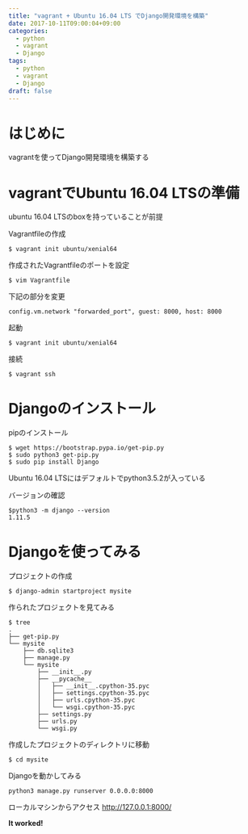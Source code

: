 ```yaml
---
title: "vagrant + Ubuntu 16.04 LTS でDjango開発環境を構築"
date: 2017-10-11T09:00:04+09:00
categories:
  - python
  - vagrant
  - Django
tags:
  - python
  - vagrant
  - Django
draft: false
---
```

# はじめに
vagrantを使ってDjango開発環境を構築する
# vagrantでUbuntu 16.04 LTSの準備
ubuntu 16.04 LTSのboxを持っていることが前提

Vagrantfileの作成

```
$ vagrant init ubuntu/xenial64
```

作成されたVagrantfileのポートを設定

```
$ vim Vagrantfile
```
下記の部分を変更

```
config.vm.network "forwarded_port", guest: 8000, host: 8000
```
起動

```
$ vagrant init ubuntu/xenial64
```

接続

```
$ vagrant ssh
```

# Djangoのインストール
pipのインストール

```
$ wget https://bootstrap.pypa.io/get-pip.py
$ sudo python3 get-pip.py
$ sudo pip install Django
```
Ubuntu 16.04 LTSにはデフォルトでpython3.5.2が入っている

バージョンの確認

```
$python3 -m django --version
1.11.5
```

# Djangoを使ってみる
プロジェクトの作成

```
$ django-admin startproject mysite
```

作られたプロジェクトを見てみる

```
$ tree
.
├── get-pip.py
└── mysite
    ├── db.sqlite3
    ├── manage.py
    └── mysite
        ├── __init__.py
        ├── __pycache__
        │   ├── __init__.cpython-35.pyc
        │   ├── settings.cpython-35.pyc
        │   ├── urls.cpython-35.pyc
        │   └── wsgi.cpython-35.pyc
        ├── settings.py
        ├── urls.py
        └── wsgi.py
```

作成したプロジェクトのディレクトリに移動

```
$ cd mysite
```

Djangoを動かしてみる

```
python3 manage.py runserver 0.0.0.0:8000
```

ローカルマシンからアクセス
http://127.0.0.1:8000/

**It worked!**
